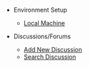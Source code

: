 * Environment Setup

  * [Local Machine](local.md)
  
* Discussions/Forums
  * [Add New Discussion](adddiscussion.md)
  * [Search Discussion](searchdiscussion.md)
